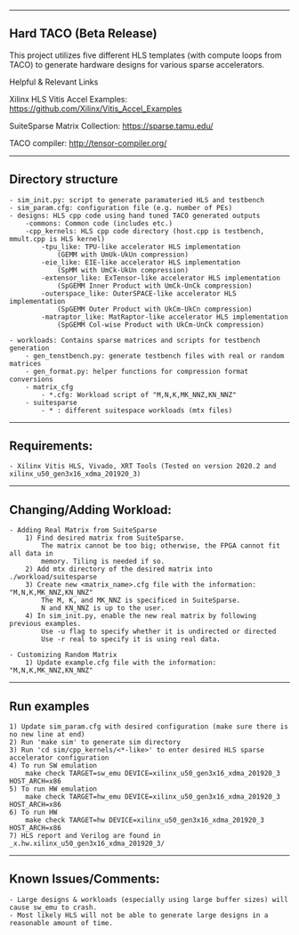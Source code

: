 ----------------------------------------------------------------------------------------------------------
Hard TACO (Beta Release)
----------------------------------------------------------------------------------------------------------
This project utilizes five different HLS templates (with compute loops from TACO) to generate
hardware designs for various sparse accelerators. 

Helpful & Relevant Links

Xilinx HLS Vitis Accel Examples: https://github.com/Xilinx/Vitis_Accel_Examples

SuiteSparse Matrix Collection: https://sparse.tamu.edu/

TACO compiler: http://tensor-compiler.org/

----------------------------------------------------------------------------------------------------------
Directory structure
----------------------------------------------------------------------------------------------------------
	- sim_init.py: script to generate paramateried HLS and testbench
	- sim_param.cfg: configuration file (e.g. number of PEs)
	- designs: HLS cpp code using hand tuned TACO generated outputs
		-commons: Common code (includes etc.)	
		-cpp_kernels: HLS cpp code directory (host.cpp is testbench, mmult.cpp is HLS kernel) 
			-tpu_like: TPU-like accelerator HLS implementation 
				(GEMM with UmUk-UkUn compression)
			-eie_like: EIE-like accelerator HLS implementation 
				(SpMM with UmCk-UkUn compression)
			-extensor_like: ExTensor-like accelerator HLS implementation 
				(SpGEMM Inner Product with UmCk-UnCk compression)
			-outerspace_like: OuterSPACE-like accelerator HLS implementation 
				(SpGEMM Outer Product with UkCm-UkCn compression)
			-matraptor_like: MatRaptor-like accelerator HLS implementation 
				(SpGEMM Col-wise Product with UkCm-UnCk compression)

	- workloads: Contains sparse matrices and scripts for testbench generation
		- gen_tenstbench.py: generate testbench files with real or random matrices
		- gen_format.py: helper functions for compression format conversions
		- matrix_cfg
			- *.cfg: Workload script of "M,N,K,MK_NNZ,KN_NNZ"
		- suitesparse
			- * : different suitespace workloads (mtx files)

----------------------------------------------------------------------------------------------------------
Requirements:
----------------------------------------------------------------------------------------------------------
	- Xilinx Vitis HLS, Vivado, XRT Tools (Tested on version 2020.2 and xilinx_u50_gen3x16_xdma_201920_3)
	
----------------------------------------------------------------------------------------------------------
Changing/Adding Workload:
----------------------------------------------------------------------------------------------------------
	- Adding Real Matrix from SuiteSparse
		1) Find desired matrix from SuiteSparse.
			The matrix cannot be too big; otherwise, the FPGA cannot fit all data in
			memory. Tiling is needed if so.
		2) Add mtx directory of the desired matrix into ./workload/suitesparse
		3) Create new <matrix_name>.cfg file with the information: "M,N,K,MK_NNZ,KN_NNZ"
			The M, K, and MK_NNZ is specificed in SuiteSparse.
			N and KN_NNZ is up to the user.	
		4) In sim_init.py, enable the new real matrix by following previous examples.
			Use -u flag to specify whether it is undirected or directed
			Use -r real to specify it is using real data.
			
	- Customizing Random Matrix
		1) Update example.cfg file with the information: "M,N,K,MK_NNZ,KN_NNZ"

----------------------------------------------------------------------------------------------------------
Run examples
----------------------------------------------------------------------------------------------------------
	1) Update sim_param.cfg with desired configuration (make sure there is no new line at end)
	2) Run 'make sim' to generate sim directory
	3) Run 'cd sim/cpp_kernels/<*-like>' to enter desired HLS sparse accelerator configuration
	4) To run SW emulation
		make check TARGET=sw_emu DEVICE=xilinx_u50_gen3x16_xdma_201920_3 HOST_ARCH=x86
	5) To run HW emulation
		make check TARGET=hw_emu DEVICE=xilinx_u50_gen3x16_xdma_201920_3 HOST_ARCH=x86
	6) To run HW
		make check TARGET=hw DEVICE=xilinx_u50_gen3x16_xdma_201920_3 HOST_ARCH=x86
	7) HLS report and Verilog are found in _x.hw.xilinx_u50_gen3x16_xdma_201920_3/


----------------------------------------------------------------------------------------------------------
Known Issues/Comments:
----------------------------------------------------------------------------------------------------------
	- Large designs & workloads (especially using large buffer sizes) will cause sw_emu to crash.
	- Most likely HLS will not be able to generate large designs in a reasonable amount of time.
	
